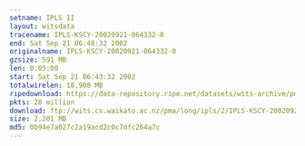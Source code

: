 ```yaml
---
setname: IPLS II
layout: witsdata
tracename: IPLS-KSCY-20020921-064332-0
end: Sat Sep 21 06:48:32 2002
originalname: IPLS-KSCY-20020921-064332-0
gzsize: 591 MB
len: 0:05:00
start: Sat Sep 21 06:43:32 2002
totalwirelen: 18,908 MB
ripedownload: https://data-repository.ripe.net/datasets/wits-archive/pma/long/ipls/2/IPLS-KSCY-20020921-064332-0.gz
pkts: 28 million
download: ftp://wits.cs.waikato.ac.nz/pma/long/ipls/2/IPLS-KSCY-20020921-064332-0.gz
size: 2,201 MB
md5: 0b94e7a027c2a19acd2c0c7dfc264a7c
---
```

